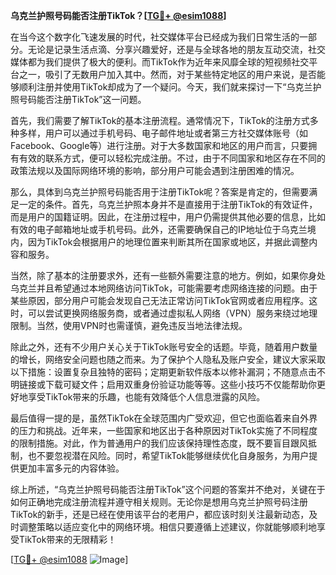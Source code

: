 **乌克兰护照号码能否注册TikTok？[[TG💪+ @esim1088](https://t.me/s/esim1088)]**

在当今这个数字化飞速发展的时代，社交媒体平台已经成为我们日常生活的一部分。无论是记录生活点滴、分享兴趣爱好，还是与全球各地的朋友互动交流，社交媒体都为我们提供了极大的便利。而TikTok作为近年来风靡全球的短视频社交平台之一，吸引了无数用户加入其中。然而，对于某些特定地区的用户来说，是否能够顺利注册并使用TikTok却成为了一个疑问。今天，我们就来探讨一下“乌克兰护照号码能否注册TikTok”这一问题。

首先，我们需要了解TikTok的基本注册流程。通常情况下，TikTok的注册方式多种多样，用户可以通过手机号码、电子邮件地址或者第三方社交媒体账号（如Facebook、Google等）进行注册。对于大多数国家和地区的用户而言，只要拥有有效的联系方式，便可以轻松完成注册。不过，由于不同国家和地区存在不同的政策法规以及国际网络环境的影响，部分用户可能会遇到注册困难的情况。

那么，具体到乌克兰护照号码能否用于注册TikTok呢？答案是肯定的，但需要满足一定的条件。首先，乌克兰护照本身并不是直接用于注册TikTok的有效证件，而是用户的国籍证明。因此，在注册过程中，用户仍需提供其他必要的信息，比如有效的电子邮箱地址或手机号码。此外，还需要确保自己的IP地址位于乌克兰境内，因为TikTok会根据用户的地理位置来判断其所在国家或地区，并据此调整内容和服务。

当然，除了基本的注册要求外，还有一些额外需要注意的地方。例如，如果你身处乌克兰并且希望通过本地网络访问TikTok，可能需要考虑网络连接的问题。由于某些原因，部分用户可能会发现自己无法正常访问TikTok官网或者应用程序。这时，可以尝试更换网络服务商，或者通过虚拟私人网络（VPN）服务来绕过地理限制。当然，使用VPN时也需谨慎，避免违反当地法律法规。

除此之外，还有不少用户关心关于TikTok账号安全的话题。毕竟，随着用户数量的增长，网络安全问题也随之而来。为了保护个人隐私及账户安全，建议大家采取以下措施：设置复杂且独特的密码；定期更新软件版本以修补漏洞；不随意点击不明链接或下载可疑文件；启用双重身份验证功能等等。这些小技巧不仅能帮助你更好地享受TikTok带来的乐趣，也能有效降低个人信息泄露的风险。

最后值得一提的是，虽然TikTok在全球范围内广受欢迎，但它也面临着来自外界的压力和挑战。近年来，一些国家和地区出于各种原因对TikTok实施了不同程度的限制措施。对此，作为普通用户的我们应该保持理性态度，既不要盲目跟风抵制，也不要忽视潜在风险。同时，希望TikTok能够继续优化自身服务，为用户提供更加丰富多元的内容体验。

综上所述，“乌克兰护照号码能否注册TikTok”这个问题的答案并不绝对，关键在于如何正确地完成注册流程并遵守相关规则。无论你是想用乌克兰护照号码注册TikTok的新手，还是已经在使用该平台的老用户，都应该时刻关注最新动态，及时调整策略以适应变化中的网络环境。相信只要遵循上述建议，你就能够顺利地享受TikTok带来的无限精彩！

[[TG💪+ @esim1088](https://t.me/s/esim1088) ![Image](https://i.postimg.cc/4NQfJmqS/Snipaste-2025-05-13-00-14-12.png)]